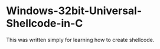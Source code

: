 # Windows-32bit-Universal-Shellcode-in-C

This was written simply for learning how to create shellcode.